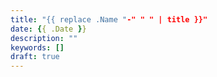 ```yaml
---
title: "{{ replace .Name "-" " " | title }}"
date: {{ .Date }}
description: ""
keywords: []
draft: true
---
```


